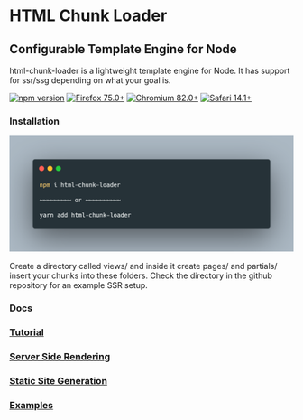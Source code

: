 # HTML Chunk Loader
## Configurable Template Engine for Node

html-chunk-loader is a lightweight template engine for Node. It has support for ssr/ssg depending on what your goal is.

[![npm version](https://img.shields.io/npm/v/react.svg?style=flat)](https://www.npmjs.com/package/html-chunk-loader)
[![Firefox 75.0+](https://img.shields.io/badge/Firefox-75.0+-brightgreen?logo=firefox%20browser&logoColor=white)](https://www.mozilla.org/en-US/exp/firefox/new/)
[![Chromium 82.0+](https://img.shields.io/badge/Chromium-82.0+-brightgreen?logo=google%20chrome&logoColor=white)](https://www.chromium.org/)
[![Safari 14.1+](https://img.shields.io/badge/Safari-14.1+-brightgreen?logo=safari&logoColor=white)](https://www.apple.com/safari/)


### Installation

![](docs/img/example/install.png)

Create a directory called views/ and inside it create pages/ and partials/ insert your chunks into these folders. Check the  directory in the github repository for an example SSR setup.

### Docs

### [Tutorial](https://github.com/abschill/html-chunk-loader/blob/master/docs/readme.md)
### [Server Side Rendering](https://github.com/abschill/html-chunk-loader/blob/master/docs/render_lists.md)
### [Static Site Generation](https://github.com/abschill/html-chunk-loader/blob/master/docs/cli.md)
### [Examples](https://github.com/abschill/html-chunk-loader/tree/master/examples)